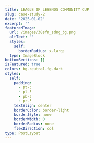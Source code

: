 ```yaml
---
title: LEAGUE OF LEGENDS COMMUNITY CUP
slug: case-study-2
date: '2025-01-02'
excerpt: ''
featuredImage:
  url: /images/38sfn_sdng_dg.png
  altText: ''
  styles:
    self:
      borderRadius: x-large
  type: ImageBlock
bottomSections: []
isFeatured: true
colors: bg-neutral-fg-dark
styles:
  self:
    padding:
      - pt-5
      - pl-5
      - pb-5
      - pr-5
    textAlign: center
    borderColor: border-light
    borderStyle: none
    borderWidth: 0
    borderRadius: none
    flexDirection: col
type: PostLayout
---
```

